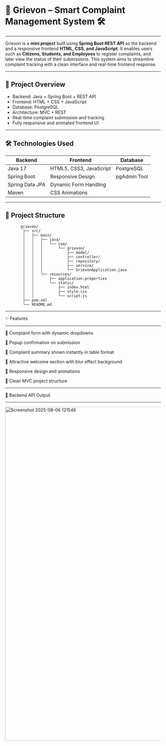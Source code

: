 # 💬 Grievon – Smart Complaint Management System 🛠️
__________________________________________________________________________
Grievon is a **mini project** built using **Spring Boot REST API** as the backend and a responsive frontend 
**HTML, CSS, and JavaScript**. It enables users such as **Citizens, Students, and Employees** to register complaints,
and later view the status of their submissions. This system aims to streamline complaint tracking with a clean interface and real-time frontend response.
________________________________________________________________________________________
## 📌 Project Overview

- Backend: Java + Spring Boot + REST API
- Frontend: HTML + CSS + JavaScript
- Database: PostgreSQL
- Architecture: MVC + REST
- Real-time complaint submission and tracking
- Fully responsive and animated frontend UI
___________________________________________________________________________________________

## 🛠 Technologies Used

| Backend         | Frontend              | Database     |
|----------------|-----------------------|--------------|
| Java 17         | HTML5, CSS3, JavaScript | PostgreSQL   |
| Spring Boot     | Responsive Design     | pgAdmin Tool |
| Spring Data JPA | Dynamic Form Handling |              |
| Maven           | CSS Animations        |              |

---

## 📁 Project Structure

           grievon/
            ├── src/
            │   ├── main/
            │   │   ├── java/
            │   │   │   └── com/
            │   │   │       └── grievon/
            │   │   │           ├── model/
            │   │   │           ├── controller/
            │   │   │           ├── repository/
            │   │   │           ├── service/
            │   │   │           └── GrievonApplication.java
            │   │   └── resources/
            │   │       ├── application.properties
            │   │       └── static/
            │   │           ├── index.html
            │   │           ├── style.css
            │   │           └── script.js
            ├── pom.xml
            └── README.md
______________________________
✨ Features
_______________________
🔹 Complaint form with dynamic dropdowns

🔹 Popup confirmation on submission

🔹 Complaint summary shown instantly in table format

🔹 Attractive welcome section with blur effect background

🔹 Responsive design and animations

🔹 Clean MVC project structure

___________________________
 📡 Backend API Output
 ________________________________
 <img width="1920" height="1080" alt="Screenshot 2025-08-06 121546" src="https://github.com/user-attachments/assets/ed6cbf5a-08b4-4e65-bea8-99cf3e689255" />
